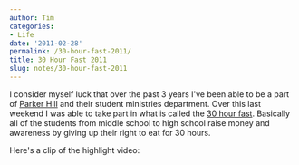 ```yaml
---
author: Tim
categories:
- Life
date: '2011-02-28'
permalink: /30-hour-fast-2011/
title: 30 Hour Fast 2011
slug: notes/30-hour-fast-2011
---
```


I consider myself luck that over the past 3 years I've been able to be a part of [Parker Hill][1] and their student ministries department. Over this last weekend I was able to take part in what is called the [30 hour fast][2]. Basically all of the students from middle school to high school raise money and awareness by giving up their right to eat for 30 hours.

Here's a clip of the highlight video:

 [1]: http://www.parkerhill.org/
 [2]: http://www.parkerhill.org/youthportal/?page_id=13
 